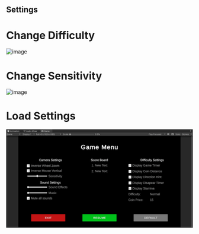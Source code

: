 ## Settings
# Change Difficulty
![image](https://github.com/JormmungandM/Unity-3D-World/blob/main/Gif/Settings/DifficultySettings.gif)
# Change Sensitivity
![image](https://github.com/JormmungandM/Unity-3D-World/blob/main/Gif/Settings/SensitivitySerrings.gif)
# Load Settings
![image](https://github.com/JormmungandM/Unity-3D-World/blob/main/Gif/Settings/LoadSettings.gif)
